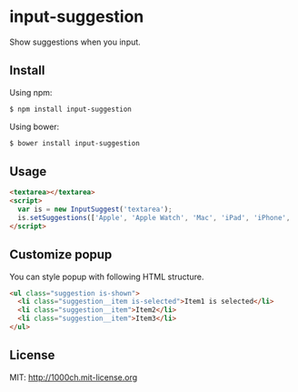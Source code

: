 # input-suggestion

Show suggestions when you input.

## Install

Using npm:

```sh
$ npm install input-suggestion
```

Using bower:

```sh
$ bower install input-suggestion
```

## Usage

```html
<textarea></textarea>
<script>
  var is = new InputSuggest('textarea');
  is.setSuggestions(['Apple', 'Apple Watch', 'Mac', 'iPad', 'iPhone', 'iPod', 'iPod Touch']);
</script>
```

## Customize popup

You can style popup with following HTML structure.

```html
<ul class="suggestion is-shown">
  <li class="suggestion__item is-selected">Item1 is selected</li>
  <li class="suggestion__item">Item2</li>
  <li class="suggestion__item">Item3</li>
</ul>
```

## License

MIT: http://1000ch.mit-license.org
